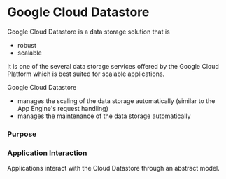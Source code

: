 # Google Cloud Datastore

Google Cloud Datastore is a data storage solution that is

* robust
* scalable

It is one of the several data storage services offered by the Google Cloud Platform which is best suited for scalable applications. 

Google Cloud Datastore 

* manages the scaling of the data storage automatically (similar to the App Engine's request handling)
* manages the maintenance of the data storage automatically

### Purpose



### Application Interaction

Applications interact with the Cloud Datastore through an abstract model.

